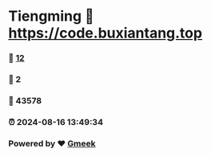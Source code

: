 # Tiengming :link: https://code.buxiantang.top 
### :page_facing_up: [12](https://code.buxiantang.top/tag.html) 
### :speech_balloon: 2 
### :hibiscus: 43578 
### :alarm_clock: 2024-08-16 13:49:34 
### Powered by :heart: [Gmeek](https://github.com/Meekdai/Gmeek)
